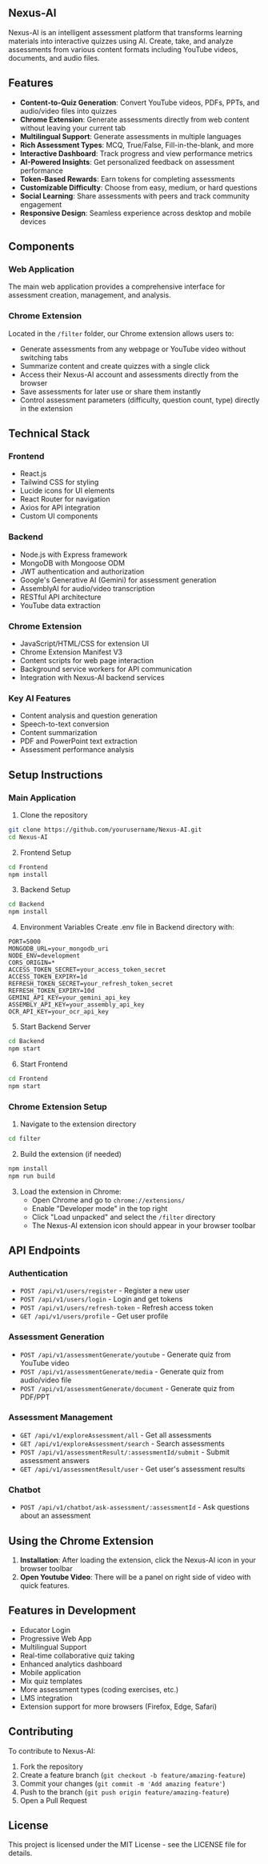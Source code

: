 ## Nexus-AI

Nexus-AI is an intelligent assessment platform that transforms learning materials into interactive quizzes using AI. Create, take, and analyze assessments from various content formats including YouTube videos, documents, and audio files.

## Features

- **Content-to-Quiz Generation**: Convert YouTube videos, PDFs, PPTs, and audio/video files into quizzes
- **Chrome Extension**: Generate assessments directly from web content without leaving your current tab
- **Multilingual Support**: Generate assessments in multiple languages
- **Rich Assessment Types**: MCQ, True/False, Fill-in-the-blank, and more
- **Interactive Dashboard**: Track progress and view performance metrics
- **AI-Powered Insights**: Get personalized feedback on assessment performance
- **Token-Based Rewards**: Earn tokens for completing assessments
- **Customizable Difficulty**: Choose from easy, medium, or hard questions
- **Social Learning**: Share assessments with peers and track community engagement
- **Responsive Design**: Seamless experience across desktop and mobile devices

## Components

### Web Application
The main web application provides a comprehensive interface for assessment creation, management, and analysis.

### Chrome Extension
Located in the `/filter` folder, our Chrome extension allows users to:
- Generate assessments from any webpage or YouTube video without switching tabs
- Summarize content and create quizzes with a single click
- Access their Nexus-AI account and assessments directly from the browser
- Save assessments for later use or share them instantly
- Control assessment parameters (difficulty, question count, type) directly in the extension

## Technical Stack

### Frontend
- React.js
- Tailwind CSS for styling
- Lucide icons for UI elements
- React Router for navigation
- Axios for API integration
- Custom UI components

### Backend
- Node.js with Express framework
- MongoDB with Mongoose ODM
- JWT authentication and authorization
- Google's Generative AI (Gemini) for assessment generation
- AssemblyAI for audio/video transcription
- RESTful API architecture
- YouTube data extraction

### Chrome Extension
- JavaScript/HTML/CSS for extension UI
- Chrome Extension Manifest V3
- Content scripts for web page interaction
- Background service workers for API communication
- Integration with Nexus-AI backend services

### Key AI Features
- Content analysis and question generation
- Speech-to-text conversion
- Content summarization
- PDF and PowerPoint text extraction
- Assessment performance analysis

## Setup Instructions

### Main Application
1. Clone the repository
```bash
git clone https://github.com/yourusername/Nexus-AI.git
cd Nexus-AI
```

2. Frontend Setup
```bash
cd Frontend
npm install
```

3. Backend Setup
```bash
cd Backend
npm install
```

4. Environment Variables
Create .env file in Backend directory with:
```
PORT=5000
MONGODB_URL=your_mongodb_uri
NODE_ENV=development
CORS_ORIGIN=*
ACCESS_TOKEN_SECRET=your_access_token_secret
ACCESS_TOKEN_EXPIRY=1d
REFRESH_TOKEN_SECRET=your_refresh_token_secret
REFRESH_TOKEN_EXPIRY=10d
GEMINI_API_KEY=your_gemini_api_key
ASSEMBLY_API_KEY=your_assembly_api_key
OCR_API_KEY=your_ocr_api_key
```

5. Start Backend Server
```bash
cd Backend
npm start
```

6. Start Frontend
```bash
cd Frontend
npm start
```

### Chrome Extension Setup
1. Navigate to the extension directory
```bash
cd filter
```

2. Build the extension (if needed)
```bash
npm install
npm run build
```

3. Load the extension in Chrome:
   - Open Chrome and go to `chrome://extensions/`
   - Enable "Developer mode" in the top right
   - Click "Load unpacked" and select the `/filter` directory
   - The Nexus-AI extension icon should appear in your browser toolbar

## API Endpoints

### Authentication
- `POST /api/v1/users/register` - Register a new user
- `POST /api/v1/users/login` - Login and get tokens
- `POST /api/v1/users/refresh-token` - Refresh access token
- `GET /api/v1/users/profile` - Get user profile

### Assessment Generation
- `POST /api/v1/assessmentGenerate/youtube` - Generate quiz from YouTube video
- `POST /api/v1/assessmentGenerate/media` - Generate quiz from audio/video file
- `POST /api/v1/assessmentGenerate/document` - Generate quiz from PDF/PPT

### Assessment Management
- `GET /api/v1/exploreAssessment/all` - Get all assessments
- `GET /api/v1/exploreAssessment/search` - Search assessments
- `POST /api/v1/assessmentResult/:assessmentId/submit` - Submit assessment answers
- `GET /api/v1/assessmentResult/user` - Get user's assessment results

### Chatbot
- `POST /api/v1/chatbot/ask-assessment/:assessmentId` - Ask questions about an assessment

## Using the Chrome Extension

1. **Installation**: After loading the extension, click the Nexus-AI icon in your browser toolbar
2. **Open Youtube Video**: There will be a panel on right side of video with quick features.

## Features in Development
- Educator Login
- Progressive Web App
- Multilingual Support
- Real-time collaborative quiz taking
- Enhanced analytics dashboard
- Mobile application
- Mix quiz templates
- More assessment types (coding exercises, etc.)
- LMS integration
- Extension support for more browsers (Firefox, Edge, Safari)

## Contributing

To contribute to Nexus-AI:

1. Fork the repository
2. Create a feature branch (`git checkout -b feature/amazing-feature`)
3. Commit your changes (`git commit -m 'Add amazing feature'`)
4. Push to the branch (`git push origin feature/amazing-feature`)
5. Open a Pull Request

## License

This project is licensed under the MIT License - see the LICENSE file for details.
